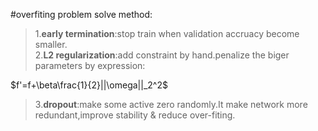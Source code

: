 #overfiting problem
solve method:</br>

>1.**early termination**:stop train when validation accruacy become smaller.</br>
>2.**L2 regularization**:add constraint by hand.penalize the biger parameters by expression:</br>

$f'=f+\beta\frac{1}{2}||\omega||_2^2$

>3.**dropout**:make some active zero randomly.It make network more redundant,improve stability & reduce over-fiting.</br>

